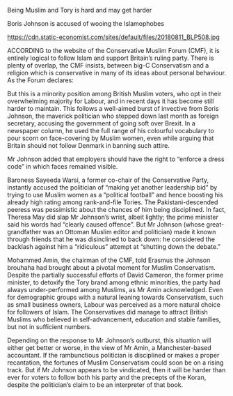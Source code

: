 Being Muslim and Tory is hard and may get harder

Boris Johnson is accused of wooing the Islamophobes

https://cdn.static-economist.com/sites/default/files/20180811_BLP508.jpg

ACCORDING to the website of the Conservative Muslim Forum (CMF), it is entirely logical to follow Islam and support Britain’s ruling party. There is plenty of overlap, the CMF insists, between big-C Conservatism and a religion which is conservative in many of its ideas about personal behaviour. As the Forum declares:

But this is a minority position among British Muslim voters, who opt in their overwhelming majority for Labour, and in recent days it has become still harder to maintain. This follows a well-aimed burst of invective from Boris Johnson, the maverick politician who stepped down last month as foreign secretary, accusing the government of going soft over Brexit. In a newspaper column, he used the full range of his colourful vocabulary to pour scorn on face-covering by Muslim women, even while arguing that Britain should not follow Denmark in banning such attire.

Mr Johnson added that employers should have the right to “enforce a dress code” in which faces remained visible.

Baroness Sayeeda Warsi, a former co-chair of the Conservative Party, instantly accused the politician of “making yet another leadership bid” by trying to use Muslim women as a “political football” and hence boosting his already high rating among rank-and-file Tories. The Pakistani-descended peeress was pessimistic about the chances of him being disciplined. In fact, Theresa May did slap Mr Johnson’s wrist, albeit lightly; the prime minister said his words had “clearly caused offence”. But Mr Johnson (whose great-grandfather was an Ottoman Muslim editor and politician) made it known through friends that he was disinclined to back down: he considered the backlash against him a “ridiculous” attempt at “shutting down the debate.”

Mohammed Amin, the chairman of the CMF, told Erasmus the Johnson brouhaha had brought about a pivotal moment for Muslim Conservatism. Despite the partially successful efforts of David Cameron, the former prime minister, to detoxify the Tory brand among ethnic minorities, the party had always under-performed among Muslims, as Mr Amin acknowledged. Even for demographic groups with a natural leaning towards Conservatism, such as small business owners, Labour was perceived as a more natural choice for followers of Islam. The Conservatives did manage to attract British Muslims who believed in self-advancement, education and stable families, but not in sufficient numbers.

Depending on the response to Mr Johnson’s outburst, this situation will either get better or worse, in the view of Mr Amin, a Manchester-based accountant. If the rambunctious politician is disciplined or makes a proper recantation, the fortunes of Muslim Conservatism could soon be on a rising track. But if Mr Johnson appears to be vindicated, then it will be harder than ever for voters to follow both his party and the precepts of the Koran, despite the politician’s claim to be an interpreter of that book.